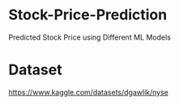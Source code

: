 # Stock-Price-Prediction
Predicted Stock Price using Different ML Models

# Dataset
https://www.kaggle.com/datasets/dgawlik/nyse

